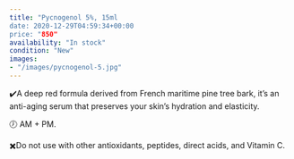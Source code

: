 ```yaml
---
title: "Pycnogenol 5%, 15ml
date: 2020-12-29T04:59:34+00:00
price: "850"
availability: "In stock"
condition: "New"
images:
- "/images/pycnogenol-5.jpg"
---
```


✔️A deep red formula derived from French maritime pine tree bark, it’s an anti-aging serum that preserves your skin’s hydration and elasticity.

🕖 AM + PM.

✖️Do not use with other antioxidants, peptides, direct acids, and Vitamin C.
